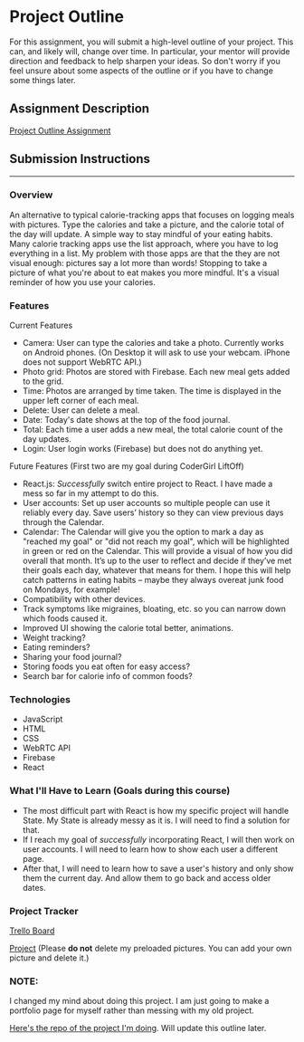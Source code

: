 # Project Outline
For this assignment, you will submit a high-level outline of your project. This can, and likely will, change over time. In particular, your mentor will provide direction and feedback to help sharpen your ideas. So don't worry if you feel unsure about some aspects of the outline or if you have to change some things later.

## Assignment Description
[Project Outline Assignment](https://education.launchcode.org/liftoff/modules/assignments/project-outline)

## Submission Instructions

---

### Overview
An alternative to typical calorie-tracking apps that focuses on logging meals with pictures.  Type the calories and take a picture, and the calorie total of the day will update.  A simple way to stay mindful of your eating habits. 
Many calorie tracking apps use the list approach, where you have to log everything in a list. My problem with those apps are that the they are not visual enough: pictures say a lot more than words! Stopping to take a picture of what you're about to eat makes you more mindful. It's a visual reminder of how you use your calories.

### Features
Current Features
* Camera: User can type the calories and take a photo. Currently works on Android phones. (On Desktop it will ask to use your webcam. iPhone does not support WebRTC API.)
* Photo grid: Photos are stored with Firebase. Each new meal gets added to the grid.
* Time: Photos are arranged by time taken. The time is displayed in the upper left corner of each meal.
* Delete: User can delete a meal.
* Date: Today's date shows at the top of the food journal.
* Total: Each time a user adds a new meal, the total calorie count of the day updates.
* Login: User login works (Firebase) but does not do anything yet. 

Future Features (First two are my goal during CoderGirl LiftOff)
* React.js: *Successfully* switch entire project to React. I have made a mess so far in my attempt to do this.
* User accounts: Set up user accounts so multiple people can use it reliably every day. Save users’ history so they can view previous days through the Calendar. 
* Calendar: The Calendar will give you the option to mark a day as "reached my goal" or "did not reach my goal", which will be highlighted in green or red on the Calendar. This will provide a visual of how you did overall that month. It’s up to the user to reflect and decide if they’ve met their goals each day, whatever that means for them. I hope this will help catch patterns in eating habits – maybe they always overeat junk food on Mondays, for example!
* Compatibility with other devices. 
* Track symptoms like migraines, bloating, etc. so you can narrow down which foods caused it.
* Improved UI showing the calorie total better, animations.
* Weight tracking?
* Eating reminders?
* Sharing your food journal?
* Storing foods you eat often for easy access?
* Search bar for calorie info of common foods?

### Technologies
* JavaScript
* HTML
* CSS
* WebRTC API
* Firebase
* React

### What I'll Have to Learn (Goals during this course)
* The most difficult part with React is how my specific project will handle State. My State is already messy as it is. I will need to find a solution for that.
* If I reach my goal of *successfully* incorporating React, I will then work on user accounts. I will need to learn how to show each user a different page.
* After that, I will need to learn how to save a user's history and only show them the current day. And allow them to go back and access older dates.

### Project Tracker
[Trello Board](https://trello.com/b/i1uZ9SaZ/vanessa-kratohvil-capstone)

[Project](https://foodjournal.netlify.app/) 
(Please **do not** delete my preloaded pictures. You can add your own picture and delete it.)

### NOTE:
I changed my mind about doing this project. I am just going to make a portfolio page for myself rather than messing with my old project.

[Here's the repo of the project I'm doing](https://github.com/piupi/vk-portfolio). Will update this outline later.